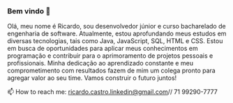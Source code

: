 ### Bem vindo 🌱

<!--
**Rickccastro/Rickccastro** is a ✨ _special_ ✨ repository because its `README.md` (this file) appears on your GitHub profile.

Here are some ideas to get you started:

- 🔭 I’m currently working on ...
- 🌱 I’m currently learning ...
- 👯 I’m looking to collaborate on ...
- 🤔 I’m looking for help with ...
- 💬 Ask me about ...
- 📫 How to reach me: ...
- 😄 Pronouns: ...
- ⚡ Fun fact: ...
-->
Olá, meu nome é Ricardo, sou desenvolvedor júnior e curso bacharelado de engenharia de software. Atualmente, estou aprofundando meus estudos em diversas tecnologias, tais como Java, JavaScript, SQL, HTML e CSS. Estou em busca de oportunidades para aplicar meus conhecimentos em programação e contribuir para o aprimoramento de  projetos pessoais e profissionais. Minha dedicação ao aprendizado constante e meu comprometimento com resultados fazem de mim um colega pronto para agregar valor ao seu time. 
Vamos construir o futuro juntos!

📫 How to reach me: ricardo.castro.linkedin@gmail.com// 71 99290-7777
